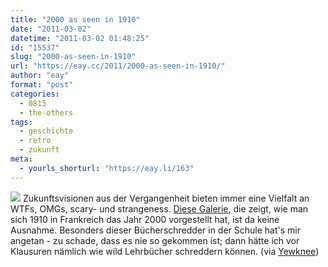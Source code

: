 ```yaml
---
title: "2000 as seen in 1910"
date: "2011-03-02"
datetime: "2011-03-02 01:48:25"
id: "15537"
slug: "2000-as-seen-in-1910"
url: "https://eay.cc/2011/2000-as-seen-in-1910/"
author: "eay"
format: "post"
categories:
  - 0815
  - the-others
tags:
  - geschichte
  - retro
  - zukunft
meta:
  - yourls_shorturl: "https://eay.li/163"
---
```


![](https://eay.cc/uploads/2011/2000asseenin1910.jpg) Zukunftsvisionen aus der Vergangenheit bieten immer eine Vielfalt an WTFs, OMGs, scary- und strangeness. [Diese Galerie](http://www.paleofuture.com/blog/2007/9/10/french-prints-show-the-year-2000-1910.html), die zeigt, wie man sich 1910 in Frankreich das Jahr 2000 vorgestellt hat, ist da keine Ausnahme. Besonders dieser Bücherschredder in der Schule hat's mir angetan - zu schade, dass es nie so gekommen ist; dann hätte ich vor Klausuren nämlich wie wild Lehrbücher schreddern können. (via [Yewknee](http://yewknee.com/blog/12925/))
